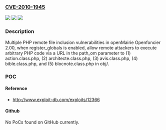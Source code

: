 ### [CVE-2010-1945](https://cve.mitre.org/cgi-bin/cvename.cgi?name=CVE-2010-1945)
![](https://img.shields.io/static/v1?label=Product&message=n%2Fa&color=blue)
![](https://img.shields.io/static/v1?label=Version&message=n%2Fa&color=blue)
![](https://img.shields.io/static/v1?label=Vulnerability&message=n%2Fa&color=brighgreen)

### Description

Multiple PHP remote file inclusion vulnerabilities in openMairie Openfoncier 2.00, when register_globals is enabled, allow remote attackers to execute arbitrary PHP code via a URL in the path_om parameter to (1) action.class.php, (2) architecte.class.php, (3) avis.class.php, (4) bible.class.php, and (5) blocnote.class.php in obj/.

### POC

#### Reference
- http://www.exploit-db.com/exploits/12366

#### Github
No PoCs found on GitHub currently.

